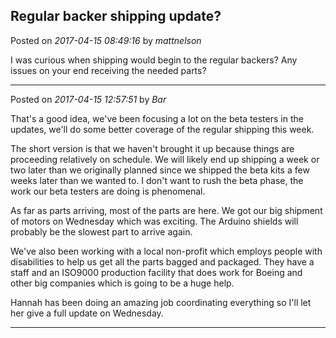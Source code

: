 ## Regular backer shipping update?
Posted on *2017-04-15 08:49:16* by *mattnelson*

I was curious when shipping would begin to the regular backers?  Any issues on your end receiving the needed parts?

---

Posted on *2017-04-15 12:57:51* by *Bar*

That's a good idea, we've been focusing a lot on the beta testers in the updates, we'll do some better coverage of the regular shipping this week. 

The short version is that we haven't brought it up because things are proceeding relatively on schedule. We will likely end up shipping a week or two later than we originally planned since we shipped the beta kits a few weeks later than we wanted to. I don't want to rush the beta phase, the work our beta testers are doing is phenomenal.

As far as parts arriving, most of the parts are here. We got our big shipment of motors on Wednesday which was exciting. The Arduino shields will probably be the slowest part to arrive again.

We've also been working with a local non-profit which employs people with disabilities to help us get all the parts bagged and packaged. They have a staff and an ISO9000 production facility that does work for Boeing and other big companies which is going to be a huge help. 

Hannah has been doing an amazing job coordinating everything so I'll let her give a full update on Wednesday.

---

